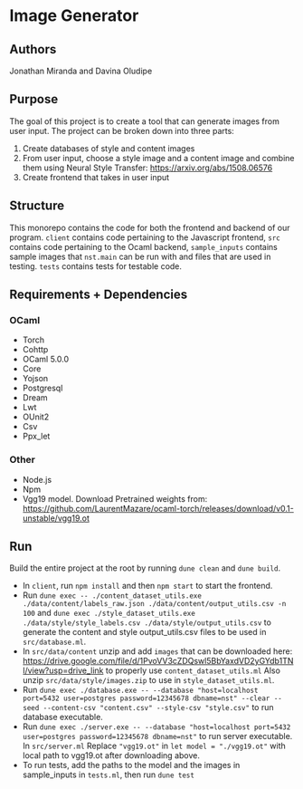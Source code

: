 # Image Generator #
## Authors ##
Jonathan Miranda and Davina Oludipe
## Purpose ##
The goal of this project is to create a tool that can generate images from user input. The project can be broken down into three parts:
1. Create databases of style and content images
2. From user input, choose a style image and a content image and combine them using Neural Style Transfer: https://arxiv.org/abs/1508.06576
3. Create frontend that takes in user input
## Structure ##
This monorepo contains the code for both the frontend and backend of our program. ```client``` contains code pertaining to the Javascript frontend, ```src``` contains code pertaining to the Ocaml backend, ```sample_inputs``` contains sample images that ```nst.main``` can be run with and files that are used in testing. ```tests``` contains tests for testable code.
## Requirements + Dependencies ##
### OCaml ###
* Torch
* Cohttp
* OCaml 5.0.0
* Core
* Yojson
* Postgresql
* Dream
* Lwt
* OUnit2
* Csv
* Ppx_let
### Other ###
* Node.js
* Npm
* Vgg19 model. Download Pretrained weights from: https://github.com/LaurentMazare/ocaml-torch/releases/download/v0.1-unstable/vgg19.ot
## Run ##
Build the entire project at the root by running ```dune clean``` and ```dune build```.
* In ```client```, run ```npm install``` and then ```npm start``` to start the frontend.
* Run
  ```dune exec -- ./content_dataset_utils.exe ./data/content/labels_raw.json ./data/content/output_utils.csv -n 100``` and
  ```dune exec ./style_dataset_utils.exe ./data/style/style_labels.csv ./data/style/output_utils.csv```
  to generate the content and style output_utils.csv files to be used in ```src/database.ml```.
* In ```src/data/content``` unzip and add ```images``` that can be downloaded here: https://drive.google.com/file/d/1PvoVV3cZDQswl5BbYaxdVD2yGYdb1TNl/view?usp=drive_link to properly use ```content_dataset_utils.ml```
  Also unzip ```src/data/style/images.zip``` to use in ```style_dataset_utils.ml```.
* Run
  ```dune exec ./database.exe -- --database "host=localhost port=5432 user=postgres password=12345678 dbname=nst" --clear --seed --content-csv "content.csv" --style-csv "style.csv"```
  to run database executable.
* Run
  ```dune exec ./server.exe -- --database "host=localhost port=5432 user=postgres password=12345678 dbname=nst"```
  to run server executable. In ```src/server.ml``` Replace ```"vgg19.ot"``` in ```let model = "./vgg19.ot"``` with local path to vgg19.ot after downloading above.
* To run tests, add the paths to the model and the images in sample_inputs in ```tests.ml```, then run ```dune test```

